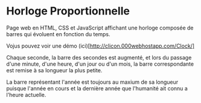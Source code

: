 # Horloge Proportionnelle

Page web en HTML, CSS et JavaScript affichant une horloge composée de barres qui évoluent en fonction du temps.

Vojus pouvez voir une démo (ici)[http://clicon.000webhostapp.com/Clock/]

Chaque seconde, la barre des secondes est augmenté, et lors du passage d'une minute, d'une heure, d'un jour ou d'un mois, la barre correspondante est remise à sa longueur la plus petite.

La barre représentant l'année est toujours au maxium de sa longueur puisque l'année en cours et la dernière année que l'humanité ait connu a l'heure actuelle.